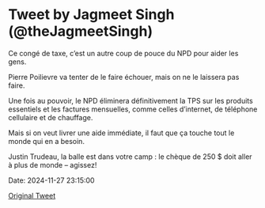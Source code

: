 # Tweet by Jagmeet Singh (@theJagmeetSingh)

Ce congé de taxe, c’est un autre coup de pouce du NPD pour aider les gens.

Pierre Poilievre va tenter de le faire échouer, mais on ne le laissera pas faire.

Une fois au pouvoir, le NPD éliminera définitivement la TPS sur les produits essentiels et les factures mensuelles, comme celles d’internet, de téléphone cellulaire et de chauffage.

Mais si on veut livrer une aide immédiate, il faut que ça touche tout le monde qui en a besoin.

Justin Trudeau, la balle est dans votre camp : le chèque de 250 $ doit aller à plus de monde – agissez!

Date: 2024-11-27 23:15:00

[Original Tweet](https://x.com/theJagmeetSingh/status/1861911632365924720)

